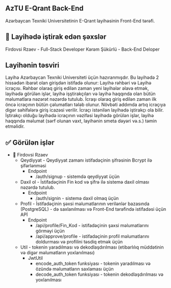 ## AzTU E-Qrant Back-End

Azərbaycan Texniki Universitetinin E-Qrant layihəsinin Front-End tərəfi.

## 👥 Layihədə iştirak edən şəxslər

Firdovsi Rzaev - Full-Stack Developer
Kərəm Şükürlü - Back-End Deloper

## Layihənin təsviri

Layihə Azərbaycan Texniki Universiteti üçün hazıranmışdır. Bu layihədə 2 hissədən ibarət olan girişdən istifadə olunur: Layihə rəhbəri və Layihə icraçısı.
Rəhbər olaraq giriş edilən zaman yeni layihələr əlavə etmək, layihədə görülən işlər, layihə işştirakçıları və layihə haqqında olan bütün məlumatlara nəzərət nəzərdə tutulub.
İcraşı olaraq giriş edilən zaman ilk öncə icraçının bütün çəlumatları tələb olunur. Növbəti addımda artıq icraçıya digər səhifələrə giriş icazəsi verilir. İcraçı istənilən layihədə iştirakçı ola bilir.
İştirakçı olduğu layihədə icraçının vəzifəsi layihədə görülən işlər, layihə haqqında məlumat (sərf olunan vaxt, layihənin smeta dəyəri və.s.) təmin etməlidir.

## ✅ Görülən işlər

- 👤 Firdovsi Rzaev
    - Qeydiyyat - Qeydiyyat zamanı istifadəçinin şifrəsinin Bcrypt ilə şifərlənməsi
        - Endpoint
            - /auth/signup - sistemdə qeydiyyat üçün
    - Daxil ol - İstifadəçinin Fin kod və şifrə ilə sistemə daxil olması nəzərdə tutulub.
        - Endpoint
            - /auth/signin - sistemə daxil olmaq üçün
    - Profil - İstifadəçinin şəxsi məlumatlarının verilənlər bazasında (PostgreSQL) - də saxlanılması
        və Front-End tərəfində istifadəsi üçün APİ
        - Endpoint
            - /api/profile/Fin_Kod - istifadəçinin şəxsi məlumatlarını görməyi üçün
            - /api/approve/profile - istifadəçinin profil məlumatlarını doldurması və profilini təsdiq etmək üçün
    - Util - tokenin yaradılması və dekodlaşdırılması (etibarlılıq müddətinin və digər məlumatların yoxlanılması)
        - JwtUtil
            - encode_auth_token funksiyası - tokenin yaradılması və özündə məlumatların saxlaması üçün
            - decode_auth_token funksiyası - tokenin dekodlaşdırılması və yoxlanılması